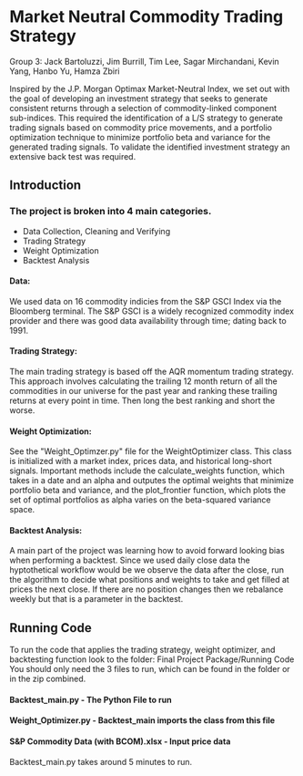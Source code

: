 # Market Neutral Commodity Trading Strategy
Group 3: Jack Bartoluzzi, Jim Burrill, Tim Lee, Sagar Mirchandani, Kevin Yang, Hanbo Yu, Hamza Zbiri

Inspired by the J.P. Morgan Optimax Market-Neutral Index, we set out with the goal of developing an investment strategy that seeks to generate consistent returns through a selection of commodity-linked component sub-indices. This required the identification of a L/S strategy to generate trading signals based on commodity price movements, and a portfolio optimization technique to minimize portfolio beta and variance for the generated trading signals. To validate the identified investment strategy an extensive back test was required.

## Introduction

### The project is broken into 4 main categories.

- Data Collection, Cleaning and Verifying
- Trading Strategy
- Weight Optimization
- Backtest Analysis

#### Data:
We used data on 16 commodity indicies from the S&P GSCI Index via the Bloomberg terminal. The S&P GSCI is a widely recognized commodity index provider and there was good data availability through time; dating back to 1991.

#### Trading Strategy: 
The main trading strategy is based off the AQR momentum trading strategy. This approach involves calculating the trailing 12 month return of all the commodities in our universe for the past year and ranking these trailing returns at every point in time. Then long the best ranking and short the worse.

#### Weight Optimization:
See the "Weight_Optimzer.py" file for the WeightOptimizer class. This class is initialized with a market index, prices data, and historical long-short signals. Important methods include the calculate_weights function, which takes in a date and an alpha and outputes the optimal weights that minimize portfolio beta and variance, and the plot_frontier function, which plots the set of optimal portfolios as alpha varies on the beta-squared variance space.

#### Backtest Analysis:
A main part of the project was learning how to avoid forward looking bias when performing a backtest. Since we used daily close data the hyptothetical workflow would be we observe the data after the close, run the algorithm to decide what positions and weights to take and get filled at prices the next close. If there are no position changes then we rebalance weekly but that is a parameter in the backtest.

## Running Code
To run the code that applies the trading strategy, weight optimizer, and backtesting function look to the folder: Final Project Package/Running Code
You should only need the 3 files to run, which can be found in the folder or in the zip combined.
#### Backtest_main.py - The Python File to run
#### Weight_Optimizer.py - Backtest_main imports the class from this file
#### S&P Commodity Data (with BCOM).xlsx - Input price data

Backtest_main.py takes around 5 minutes to run. 
